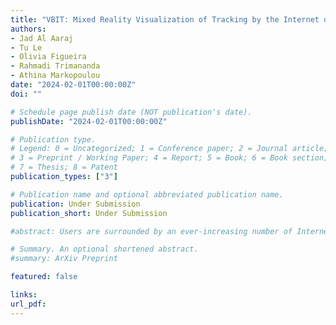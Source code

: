 ```yaml
---
title: "VBIT: Mixed Reality Visualization of Tracking by the Internet of Things"
authors:
- Jad Al Aaraj
- Tu Le
- Olivia Figueira
- Rahmadi Trimananda
- Athina Markopoulou
date: "2024-02-01T00:00:00Z"
doi: ""

# Schedule page publish date (NOT publication's date).
publishDate: "2024-02-01T00:00:00Z"

# Publication type.
# Legend: 0 = Uncategorized; 1 = Conference paper; 2 = Journal article;
# 3 = Preprint / Working Paper; 4 = Report; 5 = Book; 6 = Book section;
# 7 = Thesis; 8 = Patent
publication_types: ["3"]

# Publication name and optional abbreviated publication name.
publication: Under Submission
publication_short: Under Submission

#abstract: Users are surrounded by an ever-increasing number of Internet of Things (IoT) devices in households and public spaces. Yet, the users have no way of knowing what, or if anything, is being collected and/or shared by such IoT devices. These IoT devices present an increased level of privacy risk for consumers since they usually have a multitude of sensors collecting data from the space they are deployed in. Furthermore, the companies use vague language when they disclose their data collection practices. In this paper, we build a system that allows users to (i) visualize how/if they are tracked by IoT devices in an instrumented space and (ii) take action to limit that tracking. More specifically, first, we build a system to collect and analyze all network traffic going from and to an IoT device. The data collection system determines the fully qualified domain names contacted and classifies such domains as non-trackers or trackers. Second, we develop an interactive Mixed Reality (MR) IoT traffic visualization mobile application and a web application. Both applications provide the users with convenient user interfaces that display the network traffic collected in a comprehensible layout, and with a method to block/unblock any of the trackers detected. The MR application overlays a simplified version of the collected traffic data in the real world, whereas the web application provides a more granular representation of this data. The developed system enhances users' awareness of the privacy risks associated with IoT devices and enables them to make informed decisions about blocking specific domains based on their privacy preferences.

# Summary. An optional shortened abstract.
#summary: ArXiv Preprint

featured: false

links:
url_pdf: 
---
```

